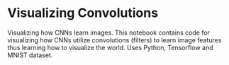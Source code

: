 # Visualizing Convolutions 

Visualizing how CNNs learn images. This notebook contains code for visualizing how CNNs utilize convolutions (filters) to learn image features thus learning how to visualize the world. Uses Python, Tensorflow and MNIST dataset. 
